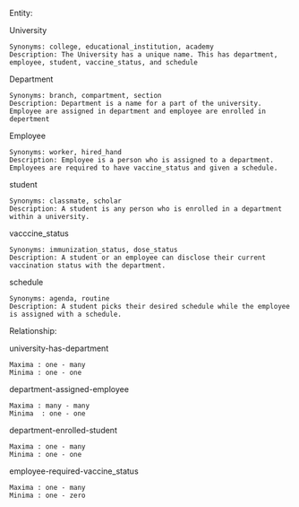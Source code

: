 Entity:

  University
  
  
    Synonyms: college, educational_institution, academy
    Description: The University has a unique name. This has department, employee, student, vaccine_status, and schedule
  Department
  
  
    Synonyms: branch, compartment, section
    Description: Department is a name for a part of the university. Employee are assigned in department and employee are enrolled in depertment
  Employee
  
  
    Synonyms: worker, hired_hand
    Description: Employee is a person who is assigned to a department. Employees are required to have vaccine_status and given a schedule.

  student
   
  
    Synonyms: classmate, scholar
    Description: A student is any person who is enrolled in a department within a university. 
  
  vacccine_status
     
  
    Synonyms: immunization_status, dose_status
    Description: A student or an employee can disclose their current vaccination status with the department. 
  
  schedule
     
  
    Synonyms: agenda, routine
    Description: A student picks their desired schedule while the employee is assigned with a schedule.  
    
    
Relationship:


  university-has-department


    Maxima : one - many
    Minima : one - one


  department-assigned-employee


    Maxima : many - many
    Minima  : one - one


  department-enrolled-student
  
  
    Maxima : one - many
    Minima : one - one
  
  
  employee-required-vaccine_status
  
  
    Maxima : one - many
    Minima : one - zero

